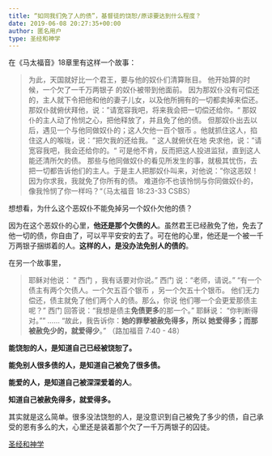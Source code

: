 ```yaml
---
title: “如同我们免了人的债”，基督徒的饶恕/原谅要达到什么程度？
date: 2019-06-08 20:27:35+00:00
author: 匿名用户
type: 圣经和神学
---
```

在《马太福音》18章里有这样一个故事：


> 为此，天国就好比一个君王，要与他的奴仆们清算账目。 他开始算的时候，一个欠了一千万两银子 的奴仆被带到他面前。 因为那奴仆没有可偿还的，主人就下令把他和他的妻子儿女，以及他所拥有的一切都卖掉来偿还。 那奴仆就俯伏拜他，说：”请宽容我吧，将来我会把一切偿还给你。“ 那奴仆的主人动了怜悯之心，把他释放了，并且免了他的债。 但那奴仆出去以后，遇见一个与他同做奴仆的；这人欠他一百个银币 。他就抓住这人，掐住这人的喉咙，说：”把欠我的还给我。“ 这人就俯伏在地 央求他，说：”请宽容我吧，我会还给你的。“ 可是他不肯，反而把这人投进监狱，直到这人能还清所欠的债。 那些与他同做奴仆的看见所发生的事，就极其忧伤，去把一切都告诉他们的主人。于是主人把那奴仆叫来，对他说：”你这恶奴！因为你求我，我就免了你所有的债。 难道你不也该怜悯与你同做奴仆的，像我怜悯了你一样吗？“（马太福音‬ ‭18:23-33‬ ‭CSBS‬‬）  


想想看，为什么这个恶奴仆不能免掉另一个奴仆欠他的债？

  


  


  


  


  


  


  


因为在这个恶奴仆的心里，**他还是那个欠债的人**。虽然君王已经赦免了他，免去了他一切的债，你自由了，可以平平安安的去了。可在他的心里，他还是一个被一千万两银子捆绑着的人。**这样的人，是没办法免别人的债的**。

  


在另一个故事里，


> 耶稣对他说： “ 西门 ，我有话要对你说。” 西门 说：“老师，请说。” “有一个债主有两个欠债人。一个欠五百个银币 ，另一个欠五十个银币。 他们无力偿还，债主就免了他们两个人的债。那么，你说 他们哪一个会更爱那债主呢？” 西门 回答说：“我想是债主**免债更多**的那一个。” 耶稣说： “你判断得对。”” …… “故此，我告诉你：**她的罪孽被赦免得多，所以 她爱得多；而那被赦免少的，就爱得少**。” （路加福音‬ ‭7:40 - 48）  


**能饶恕的人，是知道自己已经被饶恕了。**

**能免别人很多债的人，是知道自己被免了很多债。**

**能爱的人，是知道自己被深深爱着的人**。

**知道自己被赦免得多，就爱得多。**

  


其实就是这么简单。很多没法饶恕的人，是没意识到自己被免了多少的债，自己承受的恩有多么的大，心里还是装着那个欠了一千万两银子的囚徒。

[圣经和神学](https://www.zhihu.com/collection/313814574)
